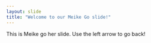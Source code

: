 ```yaml
---
layout: slide
title: "Welcome to our Meike Go slide!"
---
```

This is Meike go her slide.
Use the left arrow to go back!
